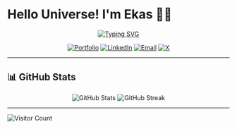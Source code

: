 # Hello Universe! I'm Ekas 👨‍💻

<div align="center">

[![Typing SVG](https://readme-typing-svg.herokuapp.com?font=Fira+Code&weight=600&size=24&duration=3000&pause=1000&color=00D8FF&center=true&vCenter=true&width=500&lines=Full+Stack+Developer;Problem+Solver;DSA+Enthusiast;Open+Source+Contributor)](https://git.io/typing-svg)

[![Portfolio](https://img.shields.io/badge/Portfolio-ekas.site-FF6B6B?style=for-the-badge&logo=google-chrome&logoColor=white)](https://ekas.site)
[![LinkedIn](https://img.shields.io/badge/LinkedIn-0077B5?style=for-the-badge&logo=linkedin&logoColor=white)](https://www.linkedin.com/in/ekas-7/)
[![Email](https://img.shields.io/badge/Email-Contact-4ECDC4?style=for-the-badge&logo=gmail&logoColor=white)](mailto:ekasatwal.work@gmail.com)
[![X](https://img.shields.io/badge/X-000000?style=for-the-badge&logo=x&logoColor=white)](https://x.com/your_username)

</div>

---

## 📊 GitHub Stats

<div align="center">

![GitHub Stats](https://github-readme-stats-sigma-five.vercel.app/api?username=ekas-7&show_icons=true&theme=tokyonight&hide_border=true&bg_color=0D1117&title_color=00D8FF&icon_color=00D8FF&text_color=C9D1D9)
![GitHub Streak](https://github-readme-streak-stats.herokuapp.com/?user=ekas-7&theme=tokyonight&hide_border=true&background=0D1117&stroke=00D8FF&ring=00D8FF&fire=FF6B6B)

</div>

---

![Visitor Count](https://komarev.com/ghpvc/?username=ekas-7&color=00D8FF&style=for-the-badge&label=VISITORS)

</div>
